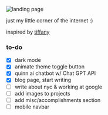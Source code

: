 ![landing page](https://github.com/quinnha/portfolio/blob/main/public/landing.png)

just my little corner of the internet :)

inspired by [tiffany](https://tiffanywang.me/)

### to-do

- [x] dark mode
- [x] animate theme toggle button
- [x] quinn ai chatbot w/ Chat GPT API
- [x] blog page, start writing
- [ ] write about nyc & working at google
- [ ] add images to projects
- [ ] add misc/accomplishments section
- [ ] mobile navbar
